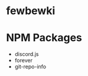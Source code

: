 # fewbewki
<h1>NPM Packages</h1>
<ul>
  <li>discord.js</li>
  <li>forever</li>
  <li>git-repo-info</li>
</ul>
